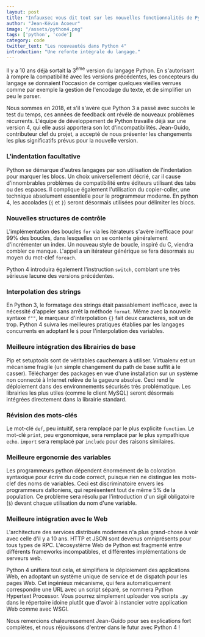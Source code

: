 ```yaml
---
layout: post
title: "Infauxsec vous dit tout sur les nouvelles fonctionnalités de Python 4"
author: "Jean-Kévin Acoeur"
image: "/assets/python4.png"
tags: ['python', 'code']
category: code
twitter_text: "Les nouveautés dans Python 4"
introduction: "Une refonte intégrale du langage."
---
```


Il y a 10 ans déjà sortait la 3<sup>ème</sup> version du langage Python. En
s'autorisant à rompre la compatibilité avec les versions précédentes, les
concepteurs du langage se donnaient l'occasion de corriger quelques vieilles
verrues comme par exemple la gestion de l'encodage du texte, et de simplifier
un peu le parser.

Nous sommes en 2018, et s'il s'avère que Python 3 a passé avec succès le test
du temps, ces années de feedback ont révélé de nouveaux problèmes récurrents.
L'équipe de développement de Python travaille déjà sur une version 4, qui
elle aussi apportera son lot d'incompatibilités. Jean-Guido, contributeur
clef du projet, a accepté de nous présenter les changements les plus
significatifs prévus pour la nouvelle version.

### L'indentation facultative

Python se démarque d'autres langages par son utilisation de l'indentation
pour marquer les blocs. Un choix universellement décrié, car il cause
d'innombrables problèmes de compatibilité entre éditeurs utilisant
des tabs ou des espaces. Il complique également l'utilisation du
copier-coller, une technique absolument essentielle pour le programmeur
moderne. En python 4, les accolades (`{` et `}`) seront désormais
utilisées pour délimiter les blocs.

### Nouvelles structures de contrôle

L'implémentation des boucles `for` via les itérateurs s'avère inefficace
pour 99% des boucles, dans lesquelles on se contente généralement
d'incrémenter un index. Un nouveau style de boucle, inspiré du C, viendra
combler ce manque. L'appel a un itérateur générique se fera désormais au moyen
du mot-clef `foreach`.

Python 4 introduira également l'instruction `switch`, comblant une très sérieuse
lacune des versions précédentes.

### Interpolation des strings

En Python 3, le formatage des strings était passablement inefficace, avec
la nécessité d'appeler sans arrêt la méthode `format`. Même avec la nouvelle
syntaxe `f""`, le marqueur d'interpolation `{}` fait deux caractères, soit un de
trop. Python 4 suivra les meilleures pratiques établies par les langages
concurrents en adoptant le `$` pour l'interpolation des variables.

### Meilleure intégration des librairies de base

Pip et setuptools sont de véritables cauchemars à utiliser. Virtualenv
est un mécanisme fragile (un simple changement du path de base suffit
à le casser). Télécharger des packages en vue d'une installation sur un
système non connecté à Internet relève de la gageure absolue. Ceci rend
le déploiement dans des environnements sécurisés très problématique.
Les librairies les plus utiles (comme le client MySQL) seront désormais
intégrées directement dans la librairie standard.

### Révision des mots-clés

Le mot-clé `def`, peu intuitif, sera remplacé par le plus explicite
`function`. Le mot-clé `print`, peu ergonomique, sera remplacé
par le plus sympathique `echo`. `import` sera remplacé par `include`
pour des raisons similaires.

### Meilleure ergonomie des variables

Les programmeurs python dépendent énormément de la coloration syntaxique
pour écrire du code correct, puisque rien ne distingue les mots-clef des
noms de variables. Ceci est discriminatoire envers les programmeurs
daltoniens, qui représentent tout de même 5% de la population. Ce problème
sera résolu par l'introduction d'un sigil obligatoire (`$`) devant chaque
utilisation du nom d'une variable.

### Meilleure intégration avec le Web

L'architecture des services distribués modernes n'a plus grand-chose à voir
avec celle d'il y a 10 ans. HTTP et JSON sont devenus omniprésents pour tous
types de RPC. L'écosystème Web de Python est fragmenté entre différents
frameworks incompatibles, et différentes implémentations de serveurs web.

Python 4 unifiera tout cela, et simplifiera le déploiement des applications Web,
en adoptant un système unique de service et de dispatch pour les pages Web.
Cet ingénieux mécanisme, qui fera automatiquement correspondre une URL
avec un script séparé, se nommera Python Hypertext Processor. Vous pourrez
simplement uploader vos scripts `.py` dans le répertoire idoine plutôt que
d'avoir à instancier votre application Web comme avec WSGI.


Nous remercions chaleureusement Jean-Guido pour ses explications fort
complètes, et nous réjouissons d'entrer dans le futur avec Python 4 !
